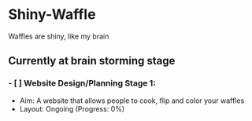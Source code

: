# Shiny-Waffle
Waffles are shiny, like my brain

## Currently at brain storming stage
### - [ ] Website Design/Planning Stage 1:

- Aim: A website that allows people to cook, flip and color your waffles
- Layout: Ongoing (Progress: 0%)
